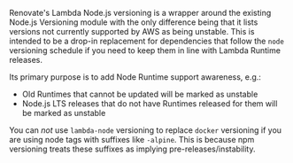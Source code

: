 Renovate's Lambda Node.js versioning is a wrapper around the existing Node.js Versioning module with the only difference being
that it lists versions not currently supported by AWS as being unstable. This is intended to be a drop-in replacement
for dependencies that follow the `node` versioning schedule if you need to keep them in line with Lambda Runtime
releases.

Its primary purpose is to add Node Runtime support awareness, e.g.:

- Old Runtimes that cannot be updated will be marked as unstable
- Node.js LTS releases that do not have Runtimes released for them will be marked as unstable

You can _not_ use `lambda-node` versioning to replace `docker` versioning if you are using node tags with suffixes like
`-alpine`. This is because npm versioning treats these suffixes as implying pre-releases/instability.

